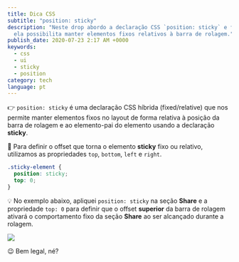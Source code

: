 ```yaml
---
title: Dica CSS
subtitle: "position: sticky"
description: "Neste drop abordo a declaração CSS `position: sticky` e falo como
  ela possibilita manter elementos fixos relativos à barra de rolagem."
publish_date: 2020-07-23 2:17 AM +0000
keywords:
  - css
  - ui
  - sticky
  - position
category: tech
language: pt
---
```


👉 `position: sticky` é uma declaração CSS híbrida (fixed/relative) que nos permite manter elementos fixos no layout de forma relativa à posição da barra de rolagem e ao elemento-pai do elemento usando a declaração **sticky**.

🔄 Para definir o offset que torna o elemento **sticky** fixo ou relativo, utilizamos as propriedades `top`, `bottom`, `left` e `right`.

```css
.sticky-element {
  position: sticky;
  top: 0;
}
```

💡 No exemplo abaixo, apliquei `position: sticky` na seção **Share** e a propriedade `top: 0` para definir que o offset **superior** da barra de rolagem ativará o comportamento fixo da seção **Share** ao ser alcançado durante a rolagem.

![](https://user-images.githubusercontent.com/1680157/87885417-3bbe1800-c9ec-11ea-9648-8b9ca2fb9f1c.gif)

😉 Bem legal, né?
